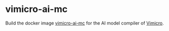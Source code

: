 # vimicro-ai-mc

Build the docker image [vimicro-ai-mc](https://hub.docker.com/repository/docker/duruyao/vimicro-ai-mc/) for the AI model compiler of [Vimicro](http://www.vimicro.com/).
